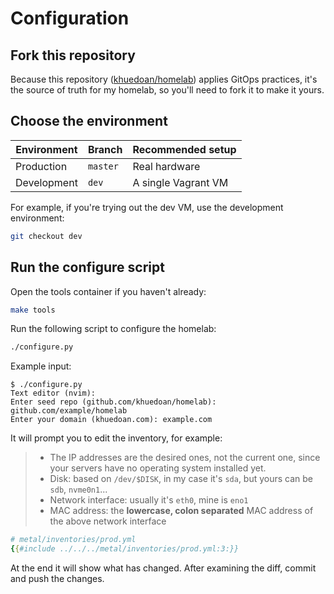 # Configuration

## Fork this repository

Because this repository ([khuedoan/homelab](https://github.com/khuedoan/homelab)) applies GitOps practices,
it's the source of truth for my homelab, so you'll need to fork it to make it yours.

## Choose the environment

| Environment | Branch   | Recommended setup             |
| ----------- | -------- | ----------------------------- |
| Production  | `master` | Real hardware                 |
| Development | `dev`    | A single Vagrant VM           |

For example, if you're trying out the dev VM, use the development environment:

```sh
git checkout dev
```

<!-- TODO show complete workflow -->

## Run the configure script

Open the tools container if you haven't already:

```sh
make tools
```

Run the following script to configure the homelab:

```sh
./configure.py
```

Example input:

<!-- TODO update example input -->

```
$ ./configure.py
Text editor (nvim):
Enter seed repo (github.com/khuedoan/homelab): github.com/example/homelab
Enter your domain (khuedoan.com): example.com
```

It will prompt you to edit the inventory, for example:

> - The IP addresses are the desired ones, not the current one, since your servers have no operating system installed yet.
> - Disk: based on `/dev/$DISK`, in my case it's `sda`, but yours can be `sdb`, `nvme0n1`...
> - Network interface: usually it's `eth0`, mine is `eno1`
> - MAC address: the **lowercase, colon separated** MAC address of the above network interface

```yaml
# metal/inventories/prod.yml
{{#include ../../../metal/inventories/prod.yml:3:}}
```

At the end it will show what has changed. After examining the diff, commit and push the changes.
